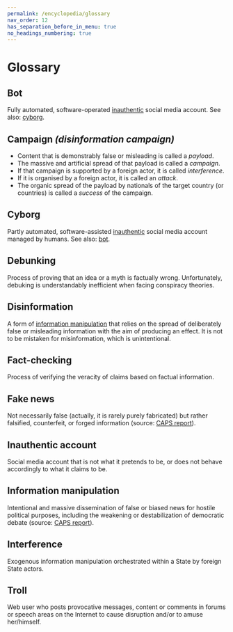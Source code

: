 ```yaml
---
permalink: /encyclopedia/glossary
nav_order: 12
has_separation_before_in_menu: true
no_headings_numbering: true
---
```


# Glossary

## Bot

Fully automated, software-operated [inauthentic](#inauthentic-account) social media account.
See also: [cyborg](#cyborg).

## Campaign _(disinformation campaign)_

- Content that is demonstrably false or misleading is called a _payload_.
- The massive and artificial spread of that payload is called a _campaign_.
- If that campaign is supported by a foreign actor, it is called _interference_.
- If it is organised by a foreign actor, it is called an _attack_.
- The organic spread of the payload by nationals of the target country (or countries) is called a _success_ of the campaign.


## Cyborg

Partly automated, software-assisted [inauthentic](#inauthentic-account) social media account managed by humans.
See also: [bot](#bot).


## Debunking

Process of proving that an idea or a myth is factually wrong. Unfortunately, debuking is understandably inefficient when facing conspiracy theories.


## Disinformation

A form of [information manipulation](#information-manipulation) that relies on the spread of deliberately false or misleading information with the aim of producing an effect. It is not to be mistaken for misinformation, which is unintentional.


## Fact-checking

Process of verifying the veracity of claims based on factual information.


## Fake news

Not necessarily false (actually, it is rarely purely fabricated) but rather falsified, counterfeit, or forged information (source: [CAPS report](https://www.diplomatie.gouv.fr/fr/politique-etrangere-de-la-france/manipulations-de-l-information/rapport-conjoint-caps-irsem-les-manipulations-de-l-information-un-defi-pour-nos/)).


## Inauthentic account

Social media account that is not what it pretends to be, or does not behave accordingly to what it claims to be.


## Information manipulation

Intentional and massive dissemination of false or biased news for hostile political purposes, including  the weakening or destabilization of democratic debate (source: [CAPS report](https://www.diplomatie.gouv.fr/fr/politique-etrangere-de-la-france/manipulations-de-l-information/rapport-conjoint-caps-irsem-les-manipulations-de-l-information-un-defi-pour-nos/)).

## Interference

Exogenous information manipulation orchestrated within a State by foreign State actors.

## Troll

Web user who posts provocative messages, content or comments in forums or speech areas on the Internet to cause disruption and/or to amuse her/himself.
